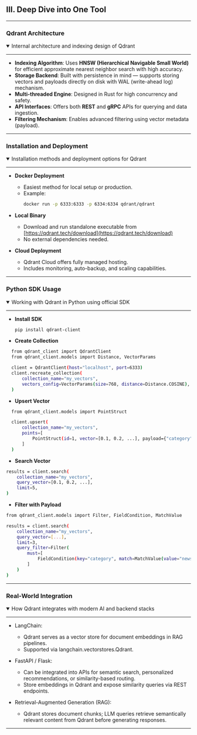 ## III. Deep Dive into One Tool
---

### Qdrant Architecture
<details open>
<summary>Internal architecture and indexing design of Qdrant</summary>

---

- **Indexing Algorithm**: Uses **HNSW (Hierarchical Navigable Small World)** for efficient approximate nearest neighbor search with high accuracy.
- **Storage Backend**: Built with persistence in mind — supports storing vectors and payloads directly on disk with WAL (write-ahead log) mechanism.
- **Multi-threaded Engine**: Designed in Rust for high concurrency and safety.
- **API Interfaces**: Offers both **REST** and **gRPC** APIs for querying and data ingestion.
- **Filtering Mechanism**: Enables advanced filtering using vector metadata (payload).

---
</details>

### Installation and Deployment
<details open>
<summary>Installation methods and deployment options for Qdrant</summary>

---

- **Docker Deployment**
  - Easiest method for local setup or production.
  - Example:
    ```bash
    docker run -p 6333:6333 -p 6334:6334 qdrant/qdrant
    ```

- **Local Binary**
  - Download and run standalone executable from [https://qdrant.tech/download](https://qdrant.tech/download)
  - No external dependencies needed.

- **Cloud Deployment**
  - Qdrant Cloud offers fully managed hosting.
  - Includes monitoring, auto-backup, and scaling capabilities.

---
</details>

### Python SDK Usage
<details open>
<summary>Working with Qdrant in Python using official SDK</summary>

---

- **Install SDK**
  ```bash
  pip install qdrant-client
  ```

- **Create Collection**
```bash
  from qdrant_client import QdrantClient
  from qdrant_client.models import Distance, VectorParams

  client = QdrantClient(host="localhost", port=6333)
  client.recreate_collection(
      collection_name="my_vectors",
      vectors_config=VectorParams(size=768, distance=Distance.COSINE),
  )
```
- **Upsert Vector**
```bash
  from qdrant_client.models import PointStruct

  client.upsert(
      collection_name="my_vectors",
      points=[
          PointStruct(id=1, vector=[0.1, 0.2, ...], payload={"category": "news"}),
      ]
  )
```

- **Search Vector**
```bash
results = client.search(
    collection_name="my_vectors",
    query_vector=[0.1, 0.2, ...],
    limit=5,
)
```

- **Filter with Payload**
```bash
from qdrant_client.models import Filter, FieldCondition, MatchValue

results = client.search(
    collection_name="my_vectors",
    query_vector=[...],
    limit=3,
    query_filter=Filter(
        must=[
            FieldCondition(key="category", match=MatchValue(value="news"))
        ]
    )
)
```
---

</details>


### Real-World Integration
<details open> 
<summary>How Qdrant integrates with modern AI and backend stacks</summary>

---

- LangChain:
  + Qdrant serves as a vector store for document embeddings in RAG pipelines.
  + Supported via langchain.vectorstores.Qdrant.

- FastAPI / Flask:
  + Can be integrated into APIs for semantic search, personalized recommendations, or similarity-based routing.
  + Store embeddings in Qdrant and expose similarity queries via REST endpoints.

- Retrieval-Augmented Generation (RAG):
  + Qdrant stores document chunks; LLM queries retrieve semantically relevant content from Qdrant before generating responses.

---
</details>